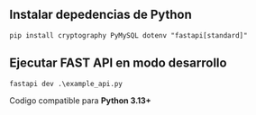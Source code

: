 ## Instalar depedencias de Python

```cli
pip install cryptography PyMySQL dotenv "fastapi[standard]"
```

## Ejecutar FAST API en modo desarrollo

```cli
fastapi dev .\example_api.py
```

Codigo compatible para **Python 3.13+**
